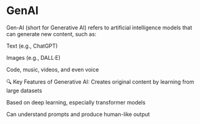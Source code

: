 # GenAI

Gen-AI (short for Generative AI) refers to artificial intelligence models that can generate new content, such as:

Text (e.g., ChatGPT)

Images (e.g., DALL·E)

Code, music, videos, and even voice

🔍 Key Features of Generative AI:
Creates original content by learning from large datasets

Based on deep learning, especially transformer models

Can understand prompts and produce human-like output


